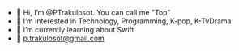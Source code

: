 - 👋 Hi, I’m @PTrakulosot. You can call me "Top"
- 👀 I’m interested in Technology, Programming, K-pop, K-TvDrama
- 🌱 I’m currently learning about Swift
- :email: p.trakulosot@gmail.com 
